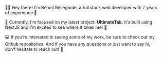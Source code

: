 👨‍💻 Hey there! I'm Benoit Bellegarde, a full stack web developer with 7 years of experience 🚀

🚀 Currently, I'm focused on my latest project: **UltimateTab**. It's built using NextJS and I'm excited to see where it takes me! 🚀

💻 If you're interested in seeing some of my work, be sure to check out my Github repositories. And if you have any questions or just want to say hi, don't hesitate to reach out! 👋
